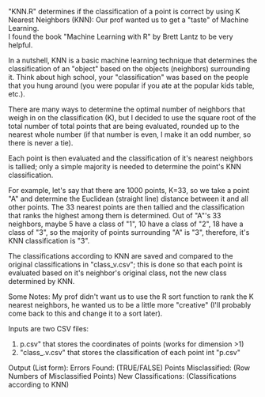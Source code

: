 "KNN.R" determines if the classification of a point is correct by using K Nearest Neighbors (KNN): 
Our prof wanted us to get a "taste" of Machine Learning.  
I found the book "Machine Learning with R" by Brett Lantz to be very helpful.

In a nutshell, KNN is a basic machine learning technique that determines the classification of an "object" based on
the objects (neighbors) surrounding it.  Think about high school, your "classification" was based on the people that you hung 
around (you were popular if you ate at the popular kids table, etc.). 

There are many ways to determine the optimal number of neighbors that weigh in on the classification (K), 
but I decided to use the square root of the total number of total points that are being evaluated, rounded up to the 
nearest whole number (if that number is even, I make it an odd number, so there is never a tie).

Each point is then evaluated and the classification of it's nearest neighbors is tallied; only a simple majority is needed 
to determine the point's KNN classification.

For example, let's say that there are 1000 points, K=33, so we take a point "A" and determine the Euclidean (straight line)
distance between it and all other points.  The 33 nearest points are then tallied and the classification that ranks the 
highest among them is determined.  Out of "A"'s 33 neighbors, maybe 5 have a class of "1", 10 have a class of "2", 
18 have a class of "3", so the majority of points surrounding "A" is "3", therefore, it's KNN classification is "3".   

The classifications according to KNN are saved and compared to the original classifications in "class_v.csv"; this is done
so that each point is evaluated based on it's neighbor's original class, not the new class determined by KNN.

Some Notes:
My prof didn't want us to use the R sort function to rank the K nearest neighbors, he wanted us to be 
a little more "creative" (I'll probably come back to this and change it to a sort later).

Inputs are two CSV files:
1. p.csv" that stores the coordinates of points (works for dimension >1)
2. "class_.v.csv" that stores the classification of each point int "p.csv"

Output (List form):
Errors Found:          (TRUE/FALSE)
Points Misclassified:  (Row Numbers of Misclassified Points) 
New Classifications:   (Classifications according to KNN)
